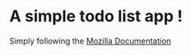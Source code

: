 # A simple todo list app !

Simply following the [Mozilla Documentation](https://developer.mozilla.org/)
